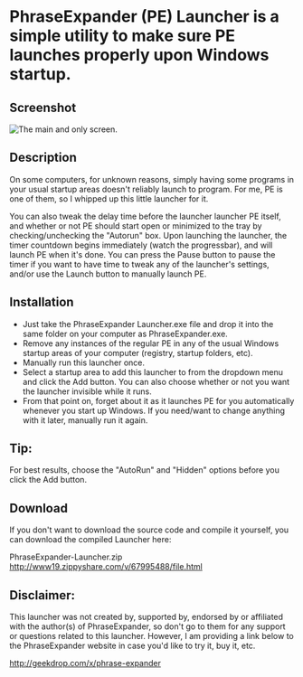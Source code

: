# PhraseExpander (PE) Launcher is a simple utility to make sure PE launches properly upon Windows startup. #

## Screenshot ##
![The main and only screen.](http://i.imgur.com/xx23lDq.png)

## Description ##
On some computers, for unknown reasons, simply having some programs in your usual startup areas doesn't reliably launch to program. For me, PE is one of them, so I whipped up this little launcher for it.

You can also tweak the delay time before the launcher launcher PE itself, and whether or not PE should start open or minimized to the tray by checking/unchecking the "Autorun" box. Upon launching the launcher, the timer countdown begins immediately (watch the progressbar), and will launch PE when it's done. You can press the Pause button to pause the timer if you want to have time to tweak any of the launcher's settings, and/or use the Launch button to manually launch PE.

## Installation ##
* Just take the PhraseExpander Launcher.exe file and drop it into the same folder on your computer as PhraseExpander.exe.
* Remove any instances of the regular PE in any of the usual Windows startup areas of your computer (registry, startup folders, etc).
* Manually run this launcher once.
* Select a startup area to add this launcher to from the dropdown menu and click the Add button. You can also choose whether or not you want the launcher invisible while it runs.
* From that point on, forget about it as it launches PE for you automatically whenever you start up Windows. If you need/want to change anything with it later, manually run it again.

## Tip: ##
For best results, choose the "AutoRun" and "Hidden" options before you click the Add button.

## Download ##
If you don't want to download the source code and compile it yourself, you can download the compiled Launcher here:

PhraseExpander-Launcher.zip
http://www19.zippyshare.com/v/67995488/file.html

## Disclaimer: ##
This launcher was not created by, supported by, endorsed by or affiliated with the author(s) of PhraseExpander, so don't go to them for any support or questions related to this launcher. However, I am providing a link below to the PhraseExpander website in case you'd like to try it, buy it, etc.

http://geekdrop.com/x/phrase-expander